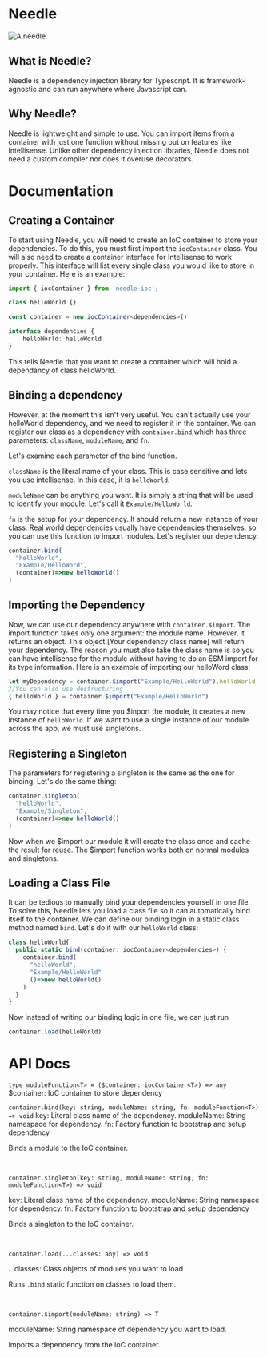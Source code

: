 # Needle
![A needle.](https://i.imgur.com/FwUP9wj.jpeg)

## What is Needle?
Needle is a dependency injection library for Typescript. It is framework-agnostic and can run anywhere where Javascript can.
<br>
## Why Needle?
Needle is lightweight and simple to use. You can import items from a container with just one function without missing out on features like Intellisense. Unlike other dependency injection libraries, Needle does not need a custom compiler nor does it overuse decorators.
<br>
# Documentation
## Creating a Container
To start using Needle, you will need to create an IoC container to store your dependencies. To do this, you must first import the `iocContainer` class.
You will also need to create a container interface for Intellisense to work properly.
This interface will list every single class you would like to store in your container. Here is an example:
```typescript 
import { iocContainer } from 'needle-ioc';

class helloWorld {}

const container = new iocContainer<dependencies>()

interface dependencies {
    helloWorld: helloWorld
}
```
This tells Needle that you want to create a container which will hold a dependancy of class helloWorld.

## Binding a dependency

However, at the moment this isn't very useful. You can't actually use your helloWorld dependency, and we need to register it in the container. We can register our class as a dependency with `container.bind`,which has three parameters: `className`, `moduleName`, and `fn`.


Let's examine each parameter of the bind function.

`className` is the literal name of your class. This is case sensitive and lets you use intellisense. In this case, it is `helloWorld`. 

`moduleName` can be anything you want. It is simply a string that will be used to identify your module. Let's call it `Example/HelloWorld`.


`fn` is the setup for your dependency. It should return a new instance of your class. Real world dependencies usually have dependencies themselves, so you can use this function to import modules. Let's register our dependency.

```typescript
container.bind(
  "helloWorld",
  "Example/HelloWord",
  (container)=>new helloWorld()
)
```

## Importing the Dependency

Now, we can use our dependency anywhere with `container.$import`. The import function takes only one argument: the module name. However, it returns an object. This object.[Your dependency class name] will return your dependency. The reason you must also take the class name is so you can have intellisense for the module without having to do an ESM import for its type information. Here is an example of importing our helloWord class:
```typescript
let myDependency = container.$import("Example/HelloWorld").helloWorld
//You can also use destructuring
{ helloWorld } = container.$import("Example/HelloWorld")
```
You may notice that every time you $inport the module, it creates a new instance of `helloWorld`. If we want to use a single instance of our module across the app, we must use singletons.

## Registering a Singleton

The parameters for registering a singleton is the same as the one for binding. Let's do the same thing:
```typescript
container.singleton(
  "helloWorld",
  "Example/Singleton",
  (container)=>new helloWorld()
)
```
Now when we $import our module it will create the class once and cache the result for reuse. The $import function works both on normal modules and singletons.

## Loading a Class File

It can be tedious to manually bind your dependencies yourself in one file. To solve this, Needle lets you load a class file so it can automatically bind itself to the container. We can define our binding login in a static class method named `bind`. Let's do it with our `helloWorld` class:
```typescript
class helloWorld{
  public static bind(container: iocContainer<dependencies>) {
    container.bind(
      "helloWorld",
      "Example/HelloWorld"
      ()=>new helloWorld()
    )
  }
}
```
Now instead of writing our binding logic in one file, we can just run
```typescript
container.load(helloWorld)
```

# API Docs

`type moduleFunction<T> = ($container: iocContainer<T>) => any`
$container: IoC container to store dependency

`container.bind(key: string, moduleName: string, fn: moduleFunction<T>) => void`
key: Literal class name of the dependency.
moduleName: String namespace for dependency.
fn: Factory function to bootstrap and setup dependency

Binds a module to the IoC container.

<br>

`container.singleton(key: string, moduleName: string, fn: moduleFunction<T>) => void`

key: Literal class name of the dependency.
moduleName: String namespace for dependency.
fn: Factory function to bootstrap and setup dependency

Binds a singleton to the IoC container.

<br>

`container.load(...classes: any) => void`

...classes: Class objects of modules you want to load

Runs `.bind` static function on classes to load them.

<br>

`container.$import(moduleName: string) => T`

moduleName: String namespace of dependency you want to load.

Imports a dependency from the IoC container.

